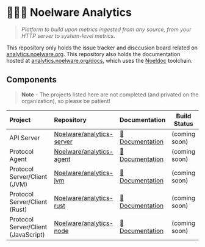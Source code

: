 # 🐻‍❄️🐾 Noelware Analytics
> *Platform to build upon metrics ingested from any source, from your HTTP server to system-level metrics.*

This repository only holds the issue tracker and disccusion board related on [analytics.noelware.org](https://analytics.noelware.org). This repository also holds the documentation hosted at [analytics.noelware.org/docs](https://analytics.noelware.org/docs), which uses the [Noeldoc](https://noelware.org/noeldoc) toolchain.

## Components
> **Note** - The projects listed here are not completed (and privated on the organization), so please be patient!

| Project                             | Repository                                                                | Documentation                                                          | Build Status  |
| :---------------------------------- | :------------------------------------------------------------------------ | ---------------------------------------------------------------------- | ------------- |
| API Server                          | [Noelware/analytics-server](https://github.com/Noelware/analytics-server) | [📘 Documentation](https://analytics.noelware.org/docs/api-server)     | (coming soon) |
| Protocol Agent                      | [Noelware/analytics-agent](https://github.com/Noelware/analytics-agent)   | [📘 Documentation](https://analytics.noelware.org/docs/protocol-agent) | (coming soon) |
| Protocol Server/Client (JVM)        | [Noelware/analytics-jvm](https://github.com/Noelware/analytics-jvm)       | [📘 Documentation](https://analytics.noelware.org/docs/protocols/jvm)  | (coming soon) |
| Protocol Server/Client (Rust)       | [Noelware/analytics-rust](https://github.com/Noelware/analytics-rust)     | [📘 Documentation](https://analytics.noelware.org/docs/protocols/rust) | (coming soon) |
| Protocol Server/Client (JavaScript) | [Noelware/analytics-node](https://github.com/Noelware/analytics-node)     | [📘 Documentation](https://analytics.noelware.org/docs/protocols/node) | (coming soon) |
